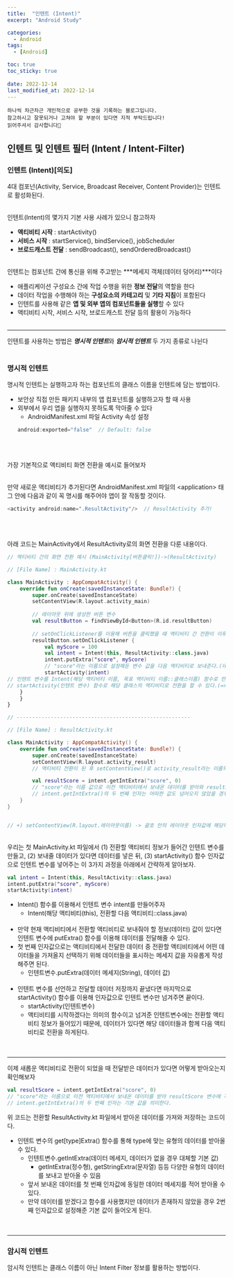 ```yaml
---
title:  "인텐트 (Intent)" 
excerpt: "Android Study"

categories:
  - Android
tags:
  - [Android]

toc: true
toc_sticky: true
 
date: 2022-12-14
last_modified_at: 2022-12-14
---
```

```
하나씩 차근차근 개인적으로 공부한 것을 기록하는 블로그입니다.
참고하시고 잘못되거나 고쳐야 할 부분이 있다면 지적 부탁드립니다!
읽어주셔서 감사합니다🙂
```

## 인텐트 및 인텐트 필터 (Intent / Intent-Filter)

### 인텐트 (Intent)[의도]
4대 컴포넌(Activity, Service, Broadcast Receiver, Content Provider)는 인텐트로 활성화된다.<br><br>

인텐트(Intent)의 몇가지 기본 사용 사례가 있으니 참고하자
- **액티비티 시작** : startActivity()
- **서비스 시작** : startService(), bindService(), jobScheduler
- **브로드캐스트 전달** : sendBroadcast(), sendOrderedBroadcast()
<br><br>

인텐트는 컴포넌트 간에 통신을 위해 주고받는 ***메세지 객체(데이터 덩어리)***이다
- 애플리케이션 구성요소 간에 작업 수행을 위한 **정보 전달**의 역할을 한다
- 데이터 작업을 수행해야 하는 **구성요소의 카테고리** 및 **기타 지침**이 포함된다
- 인텐트를 사용해 같은 **앱 및 외부 앱의 컴포넌트들을 실행**할 수 있다
- 액티비티 시작, 서비스 시작, 브로드캐스트 전달 등의 활용이 가능하다
<br><br>

***
인텐트를 사용하는 방법은 ***명시적 인텐트***와 ***암시적 인텐트*** 두 가지 종류로 나뉜다
<br><br>

### 명시적 인텐트
명시적 인텐트는 실행하고자 하는 컴포넌트의 클래스 이름을 인텐트에 담는 방법이다.<br>
- 보안상 직접 만든 패키지 내부의 앱 컴포넌트를 실행하고자 할 때 사용
- 외부에서 우리 앱을 실행하지 못하도록 막아줄 수 있다
    - AndroidManifest.xml 파일 Activity 속성 설정<br>
    ```kotlin
    android:exported="false"  // Default: false
    ```
    <br><br>

가장 기본적으로 액티비티 화면 전환을 예시로 들어보자<br><br>

만약 새로운 액티비티가 추가된다면 AndroidManifest.xml 파일의 \<application> 태그 안에 다음과 같이 꼭 명시를 해주어야 앱이 잘 작동할 것이다.
```kotlin
<activity android:name=".ResultActivity"/>  // ResultActivity 추가!
```
<br><br>

아래 코드는 MainActivity에서 ResultActivity로의 화면 전환을 다룬 내용이다.<br>

```kotlin
// 액티비티 간의 화면 전환 예시 (MainActivity[버튼클릭!])->(ResultActivity)

// [File Name] : MainActivity.kt

class MainActivity : AppCompatActivity() {
    override fun onCreate(savedInstanceState: Bundle?) {
        super.onCreate(savedInstanceState)
        setContentView(R.layout.activity_main)
		
        // 레이아웃 위에 생성한 버튼 변수
        val resultButton = findViewById<Button>(R.id.resultButton)
        
        // setOnClickListener를 이용해 버튼을 클릭했을 때 액티비티 간 전환이 이루어지도록 함.
        resultButton.setOnClickListener {
            val myScore = 100
            val intent = Intent(this, ResultActivity::class.java)
            intent.putExtra("score", myScore)
            // "score"라는 이름으로 설정해둔 변수 값을 다음 액티비티로 보내준다.(데이터 전달)
            startActivity(intent)
// 인텐트 변수를 Intent(해당 액티비티 이름, 목표 액티비티 이름::클래스이름) 함수로 만들고,
// startActivity(인텐트 변수) 함수로 해당 클래스의 액티비티로 전환을 할 수 있다.(=>명시적 인텐트)
	}
    }
}

// --------------------------------------------------------

// [File Name] : ResultActivity.kt

class MainActivity : AppCompatActivity() {
    override fun onCreate(savedInstanceState: Bundle?) {
        super.onCreate(savedInstanceState)
        setContentView(R.layout.activity_result)
        // 액티비티 전환이 된 후 setContentView()로 activity_result라는 이름의 레이아웃 창을 띄움.

        val resultScore = intent.getIntExtra("score", 0)
        // "score"라는 이름 값으로 이전 액티비티에서 보내온 데이터를 받아와 resultScore 변수에 저장한다.
        // intent.getIntExtra()의 두 번째 인자는 어떠한 값도 넘어오지 않았을 경우를 대비한 기본 값을 의미한다.
    }
}


// +) setContentView(R.layout.레이아웃이름) -> 괄호 안의 레이아웃 인자값에 해당하는 화면을 보여주는 함수
```
<br>
우리는 첫 MainActivity.kt 파일에서 (1) 전환할 액티비티 정보가 들어간 인텐트 변수를 만들고, (2) 보내줄 데이터가 있다면 데이터를 넣은 뒤, (3) startActivity() 함수 인자값으로 인텐트 변수를 넣어주는 이 3가지 과정을 아래에서 간략하게 알아보자.<br>

```kotlin
val intent = Intent(this, ResultActivity::class.java)
intent.putExtra("score", myScore)
startActivity(intent)
```
- Intent() 함수를 이용해서 인텐트 변수 intent를 만들어주자
    - Intent(해당 액티비티(this), 전환할 다음 액티비티::class.java)
<br><br>
- 만약 현재 액티비티에서 전환할 액티비티로 보내줘야 할 정보(데이터) 값이 있다면 인텐트 변수에 putExtra() 함수를 이용해 데이터를 전달해줄 수 있다. 
- 첫 번째 인자값으로는 액티비티에서 전달한 데이터 중 전환할 액티비티에서 어떤 데이터들을 가져올지 선택하기 위해 데이터들을 표시하는 메세지 값을 자유롭게 작성해주면 된다. 
    - 인텐트변수.putExtra(데이터 메세지(String), 데이터 값)
<br><br>
- 인텐트 변수를 선언하고 전달할 데이터 저장까지 끝냈다면 마지막으로 startActivity() 함수를 이용해 인자값으로 인텐트 변수만 넘겨주면 끝이다.
    - startActivity(인텐트변수)
    - 액티비티를 시작하겠다는 의미의 함수이고 넘겨준 인텐트변수에는 전환할 액티비티 정보가 들어있기 때문에, 데이터가 있다면 해당 데이터들과 함께 다음 액티비티로 전환을 하게된다.
<br><br><br>

***

이제 새롭운 액티비티로 전환이 되었을 때 전달받은 데이터가 있다면 어떻게 받아오는지 확인해보자
```kotlin
val resultScore = intent.getIntExtra("score", 0)
// "score"라는 이름으로 이전 액티비티에서 보내온 데이터를 받아 resultScore 변수에 저장한다.
// intent.getIntExtra()의 두 번째 인자는 기본 값을 의미한다.
```
위 코드는 전환할 ResultActivity.kt 파일에서 받아온 데이터를 가져와 저장하는 코드이다.<br>
- 인텐트 변수의 get[type]Extra() 함수를 통해 type에 맞는 유형의 데이터를 받아올 수 있다.
    - 인텐트변수.getIntExtra(데이터 메세지, 데이터가 없을 경우 대체할 기본 값)
        - getIntExtra(정수형), getStringExtra(문자열) 등등 다양한 유형의 데이터를 보내고 받아올 수 있음
    - 앞서 보내온 데이터를 첫 번째 인자값에 동일한 데이터 메세지를 적어 받아올 수 있다.
    - 만약 데이터를 받겠다고 함수를 사용했지만 데이터가 존재하지 않았을 경우 2번째 인자값으로 설정해준 기본 값이 들어오게 된다.
<br><br><br>

***

### 암시적 인텐트
암시적 인텐트는 클래스 이름이 아닌 Intent Filter 정보를 활용하는 방법이다.

